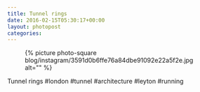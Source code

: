 ```yaml
---
title: Tunnel rings
date: 2016-02-15T05:30:17+00:00
layout: photopost
categories:
---
```


<figure class="photo photo--square">
  {% picture photo-square blog/instagram/3591d0b6ffe76a84dbe91092e22a5f2e.jpg alt="" %}
</figure>

Tunnel rings
#london #tunnel #architecture #leyton #running
